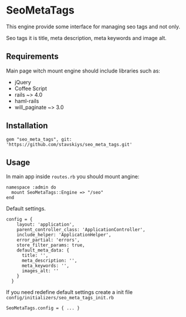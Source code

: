 # SeoMetaTags

  This engine provide some interface for managing seo tags and not only.

  Seo tags it is title, meta description, meta keywords and image alt.

## Requirements

  Main page witch mount engine should include libraries such as:

  * jQuery
  * Coffee Script
  * rails ~> 4.0
  * haml-rails
  * will_paginate ~> 3.0

## Installation

```
gem "seo_meta_tags", git: 'https://github.com/stavskiys/seo_meta_tags.git'
```

## Usage

In main app inside `routes.rb` you should mount angine:
```
namespace :admin do
  mount SeoMetaTags::Engine => "/seo"
end
```

Default settings.

```
config = {
    layout: 'application',
    parent_controller_class: 'ApplicationController',
    include_helper: 'ApplicationHelper',
    error_partial: 'errors',
    store_filter_params: true,
    default_meta_data: {
      title: '',
      meta_description: '',
      meta_keywords: '',
      images_alt: ''
    }
  }
```

If you need redefine default settings create a init file `config/initializers/seo_meta_tags_init.rb`
```
SeoMetaTags.config = { ... }
```







